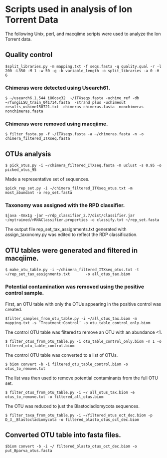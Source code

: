 # Scripts used in analysis of Ion Torrent Data

The following Unix, perl, and macqiime scripts were used to analyze the Ion Torrent data.

## Quality control

`$split_libraries.py -m mapping.txt -f seqs.fasta -q quality.qual -r -l 200 -L350 -M 1 -w 50 -g -b variable_length -o split_libraries -a 0 -H 6`

### Chimeras were detected using Usearch61. 

`$ ~/usearch6.1.544_i86osx32  ~/ITXseqs.fasta -uchime_ref -db ~/fungiLSU_train_041714.fasta  -strand plus -uchimeout results_ushime150721.txt -chimeras chimeras.fasta -nonchimeras nonchimeras.fasta`

### Chimeras were removed using macqiime.

`$ filter_fasta.py -f ~/ITXseqs.fasta -a ~/chimeras.fasta -n -o chimera_filtered_ITXseq.fasta`

## OTUs analysis

`$ pick_otus.py -i ~/chimera_filtered_ITXseq.fasta -m uclust -s 0.95 -o picked_otus_95`

Made a representative set of sequences.

`$pick_rep_set.py -i ~/chimera_filtered_ITXseq_otus.txt -m most_abundant -o rep_set.fasta`

### Taxonomy was assigned with the RPD classifier.

`$java -Xmx1g -jar ~/rdp_classifier_2.7/dist/classifier.jar ~/mytrained/rRNAClassifier.properties -o classify.txt ~/rep_set.fasta`

The output file rep_set_tax_assignments.txt generated with assign_taxonomy.py was edited to reflect the RDP classification.

## OTU tables were generated and filtered in macqiime.

`$ make_otu_table.py -i ~/chimera_filtered_ITXseq_otus.txt -t ~/rep_set_tax_assignments.txt       -o all_otus_tax.biom`

### Potential contamination was removed using the positive control sample.

First, an OTU table with only the OTUs appearing in the positive control was created.

`$filter_samples_from_otu_table.py -i ~/all_otus_tax.biom -m mapping.txt -s ‘Treatment:Control’ -o otu_table_control_only.biom`

The control OTU table was filtered to remove an OTU with an abundance <1.

`$ filter_otus_from_otu_table.py -i otu_table_control_only.biom -n 1 -o filtered_otu_table_control.biom`

The control OTU table was converted to a list of OTUs.

`$ biom convert -b -i filtered_otu_table_control.biom -o otus_to_remove.txt`

The list was then used to remove potential contaminants from the full OTU set.

`$ filter_otus_from_otu_table.py -i ~/ all_otus_tax.biom -e otus_to_remove.txt -o filtered_all_otus.biom`

The OTU was reduced to just the Blastocladiomycota sequences.

`$ filter_taxa_from_otu_table.py -i ~/filtered_otus_oct_dec.biom -p D_3__Blastocladiomycota -o filtered_blasto_otus_oct_dec.biom`

## Converted OTU table into fasta files.

`$biom convert -b -i ~/ filtered_blasto_otus_oct_dec.biom -o put_Bparva_otus.fasta`
